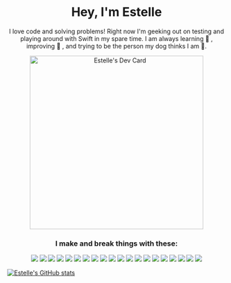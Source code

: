 <section align="center">
    <img src="" alt="" width="" height="">
</section>
<div align="center">
<h1>Hey, I'm Estelle</h1>
  <p>I love code and solving problems! Right now I'm geeking out on testing and playing around with Swift in my spare time.
  I am always learning 🧠 , improving 🌱 , and trying to be the person my dog thinks I am 🐶.</p>
    <a href="https://app.daily.dev/Edas"><img src="https://api.daily.dev/devcards/43a9e129247d4108b5a7e45dfe486038.png?r=v17" width="400" alt="Estelle's Dev Card"/></a>
</div>

  
<section align="center">
  <h3>I make and break things with these:</h3>
<p>
  <img src="https://img.shields.io/badge/javascript%20-051e3e.svg?&style=for-the-badge&logo=javascript&logoColor=white" />
  <img src="https://img.shields.io/badge/html5%20-251e3e.svg?&style=for-the-badge&logo=html5&logoColor=white" />
<!--   <img src="https://img.shields.io/badge/css3%20-451e3e.svg?&style=for-the-badge&logo=css3&logoColor=white" /> -->

  <img src="https://img.shields.io/badge/react%20-651e3e.svg?&style=for-the-badge&logo=react&logoColor=white" />
  <img src="https://img.shields.io/badge/node.js%20-251e3e.svg?&style=for-the-badge&logo=node.js&logoColor=white" />
  <img src="https://img.shields.io/badge/express.js%20-451e3e.svg?&style=for-the-badge&logo=express&logoColor=white" />
  <img src="https://img.shields.io/badge/mocha%20-651e3e.svg?&style=for-the-badge&logo=mocha&logoColor=white" />
  <img src="https://img.shields.io/badge/jest%20-851e3e.svg?&style=for-the-badge&logo=jest&logoColor=white" />

  <img src="https://img.shields.io/badge/markdown%20-051e3e.svg?&style=for-the-badge&logo=markdown&logoColor=white" />
  <img src="https://img.shields.io/badge/heroku%20-251e3e.svg?&style=for-the-badge&logo=heroku&logoColor=white" />
  <img src="https://img.shields.io/badge/Git%20-451e3e.svg?&style=for-the-badge&logo=Git&logoColor=white" />
  <img src="https://img.shields.io/badge/Photoshop%20-651e3e.svg?&style=for-the-badge&logo=AdobePhotoshop&logoColor=white" />
  <img src="https://img.shields.io/badge/InDesign%20-851e3e.svg?&style=for-the-badge&logo=AdobeIndesign&logoColor=white" />
  <img src="https://img.shields.io/badge/sass%20-051e3e.svg?&style=for-the-badge&logo=sass&logoColor=white" />

  <img src="https://img.shields.io/badge/OOP%20-451e3e.svg?&style=for-the-badge&logo=OOP&logoColor=white" />
  <img src="https://img.shields.io/badge/TDD%20-651e3e.svg?&style=for-the-badge&logo=TDD&logoColor=white" />
  <img src="https://img.shields.io/badge/Sketch%20-851e3e.svg?&style=for-the-badge&logo=Sketch&logoColor=white" />
  <img src="https://img.shields.io/badge/Cucumber%20-051e3e.svg?&style=for-the-badge&logo=Cucumber&logoColor=white" />
  <img src="https://img.shields.io/badge/Cypress%20-651e3e.svg?&style=for-the-badge&logo=Cypress&logoColor=white" />
  <img src="https://img.shields.io/badge/CircleCI%20-251e3e.svg?&style=for-the-badge&logo=CircleCI&logoColor=white" />
  <img src="https://img.shields.io/badge/docker%20-451e3e.svg?&style=for-the-badge&logo=Docker&logoColor=white" />
    

</p>
</section>

[![Estelle's GitHub stats](https://github-readme-stats.vercel.app/api?username=Estaffieri)](https://github.com/Estaffieri/github-readme-stats)


